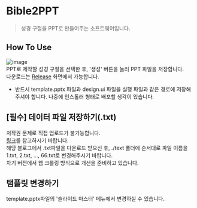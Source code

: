 # Bible2PPT
> 성경 구절을 PPT로 만들어주는 소프트웨어입니다.

## How To Use
![image](https://user-images.githubusercontent.com/27762073/172096317-bcffd9a8-790f-4c82-836d-14a18ba4987f.png)   
PPT로 제작할 성경 구절을 선택한 후, '생성' 버튼을 눌러 PPT 파일을 저장합니다.   
다운로드는 [Release](https://github.com/yuedward0103/Bible2PPT/releases) 화면에서 가능합니다.
* 반드시 template.pptx 파일과 design.ui 파일을 실행 파일과 같은 경로에 저장해주셔야 합니다. 나중에 인스톨러 형태로 배포할 생각이 있습니다.

## [필수] 데이터 파일 저장하기(.txt)
저작권 문제로 직접 업로드가 불가능합니다.   
[링크](https://blog.naver.com/PostView.nhn?isHttpsRedirect=true&blogId=hit4079&logNo=60139979928)를 참고하시기 바랍니다.   
해당 블로그에서 .txt파일을 다운로드 받으신 후, ./text 폴더에 순서대로 파일 이름을 1.txt, 2.txt, ..., 66.txt로 변경해주시기 바랍니다.   
차기 버전에서 웹 크롤링 방식으로 개선을 준비하고 있습니다.  

## 탬플릿 변경하기
template.pptx파일의 '슬라이드 마스터' 메뉴에서 변경하실 수 있습니다.
